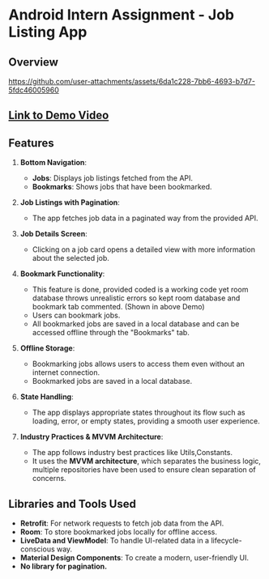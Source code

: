 # Android Intern Assignment - Job Listing App

## Overview



https://github.com/user-attachments/assets/6da1c228-7bb6-4693-b7d7-5fdc46005960



 [Link to Demo Video](https://www.awesomescreenshot.com/video/31659782?key=080e296794a4432fbf6d915b0b92c244)
---

## Features

1. **Bottom Navigation**:  
   - **Jobs**: Displays job listings fetched from the API.  
   - **Bookmarks**: Shows jobs that have been bookmarked.

2. **Job Listings with Pagination**:  
   - The app fetches job data in a paginated way from the provided API.  

3. **Job Details Screen**:  
   - Clicking on a job card opens a detailed view with more information about the selected job.

4. **Bookmark Functionality**:
   - This feature is done, provided coded is a working code yet room database throws unrealistic errors so kept room database and bookmark tab commented. (Shown in above Demo)
   - Users can bookmark jobs.
   - All bookmarked jobs are saved in a local database and can be accessed offline through the "Bookmarks" tab.

6. **Offline Storage**:  
   - Bookmarking jobs allows users to access them even without an internet connection.  
   - Bookmarked jobs are saved in a local database.

7. **State Handling**:  
   - The app displays appropriate states throughout its flow such as loading, error, or empty states, providing a smooth user experience.

8. **Industry Practices & MVVM Architecture**:  
   - The app follows industry best practices like Utils,Constants.
   - It uses the **MVVM architecture**, which separates the business logic, multiple repositories have been used to ensure clean separation of concerns.

## Libraries and Tools Used

- **Retrofit**: For network requests to fetch job data from the API.
- **Room**: To store bookmarked jobs locally for offline access.
- **LiveData and ViewModel**: To handle UI-related data in a lifecycle-conscious way.
- **Material Design Components**: To create a modern, user-friendly UI.
- **No library for pagination.**
